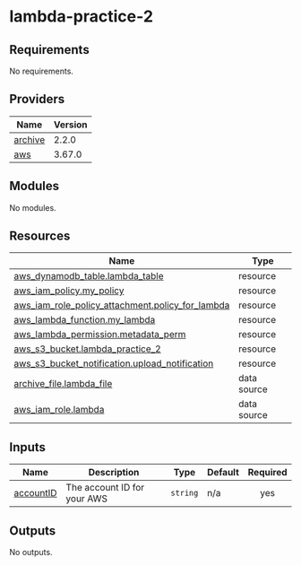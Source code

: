 # lambda-practice-2
<!-- BEGIN_TF_DOCS -->
## Requirements

No requirements.

## Providers

| Name | Version |
|------|---------|
| <a name="provider_archive"></a> [archive](#provider\_archive) | 2.2.0 |
| <a name="provider_aws"></a> [aws](#provider\_aws) | 3.67.0 |

## Modules

No modules.

## Resources

| Name | Type |
|------|------|
| [aws_dynamodb_table.lambda_table](https://registry.terraform.io/providers/hashicorp/aws/latest/docs/resources/dynamodb_table) | resource |
| [aws_iam_policy.my_policy](https://registry.terraform.io/providers/hashicorp/aws/latest/docs/resources/iam_policy) | resource |
| [aws_iam_role_policy_attachment.policy_for_lambda](https://registry.terraform.io/providers/hashicorp/aws/latest/docs/resources/iam_role_policy_attachment) | resource |
| [aws_lambda_function.my_lambda](https://registry.terraform.io/providers/hashicorp/aws/latest/docs/resources/lambda_function) | resource |
| [aws_lambda_permission.metadata_perm](https://registry.terraform.io/providers/hashicorp/aws/latest/docs/resources/lambda_permission) | resource |
| [aws_s3_bucket.lambda_practice_2](https://registry.terraform.io/providers/hashicorp/aws/latest/docs/resources/s3_bucket) | resource |
| [aws_s3_bucket_notification.upload_notification](https://registry.terraform.io/providers/hashicorp/aws/latest/docs/resources/s3_bucket_notification) | resource |
| [archive_file.lambda_file](https://registry.terraform.io/providers/hashicorp/archive/latest/docs/data-sources/file) | data source |
| [aws_iam_role.lambda](https://registry.terraform.io/providers/hashicorp/aws/latest/docs/data-sources/iam_role) | data source |

## Inputs

| Name | Description | Type | Default | Required |
|------|-------------|------|---------|:--------:|
| <a name="input_accountID"></a> [accountID](#input\_accountID) | The account ID for your AWS | `string` | n/a | yes |

## Outputs

No outputs.
<!-- END_TF_DOCS -->